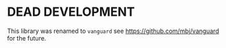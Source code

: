 # DEAD DEVELOPMENT

This library was renamed to `vanguard` see https://github.com/mbj/vanguard for the future.
